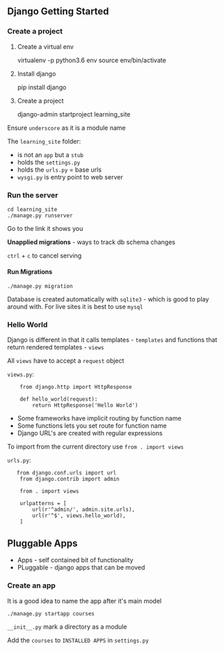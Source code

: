 ## Django Getting Started

### Create a project

1. Create a virtual env

    virtualenv -p python3.6 env
    source env/bin/activate

2. Install django

    pip install django

3. Create a project

    django-admin startproject learning_site

  Ensure `underscore` as it is a module name

The `learning_site` folder:
* is not an `app` but a `stub`
* holds the `settings.py`
* holds the `urls.py` = base urls
* `wysgi.py` is entry point to web server

### Run the server

    cd learning_site
    ./manage.py runserver

Go to the link it shows you

**Unapplied migrations** - ways to track db schema changes

`ctrl` + `c` to cancel serving

#### Run Migrations

    ./manage.py migration

Database is created automatically with `sqlite3` - which is good to play around with.
For live sites it is best to use `mysql`

### Hello World

Django is different in that it calls templates - `templates` and functions that return rendered templates - `views`

All `views` have to accept a `request` object

`views.py`:

        from django.http import HttpResponse

        def hello_world(request):
            return HttpResponse('Hello World')

* Some frameworks have implicit routing by function name
* Some functions lets you set route for function name
* Django URL's are created with regular expressions

To import from the current directory use `from . import views`

`urls.py`:

       from django.conf.urls import url
        from django.contrib import admin

        from . import views

        urlpatterns = [
            url(r'^admin/', admin.site.urls),
            url(r'^$', views.hello_world),
        ]

## Pluggable Apps

* Apps - self contained bit of functionality
* PLuggable - django apps that can be moved

### Create an app

It is a good idea to name the app after it's main model

    ./manage.py startapp courses

`__init__.py` mark a directory as a module

Add the `courses` to `INSTALLED APPS` in `settings.py` 

